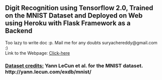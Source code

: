<h2> Digit Recognition using Tensorflow 2.0, Trained on the MNIST Dataset and Deployed on Web using Heroku with Flask Framework as a Backend</h2>
Too lazy to write doc :p. Mail me for any doubts suryachereddy@gmail.com :) <br>
Link to the Webpage: <a href="https://mnist-flask-tensorflow.herokuapp.com/">Click-here</a>
<h3>
<ins>Dataset credits:</ins> Yann LeCun et al. for the MNIST dataset. http://yann.lecun.com/exdb/mnist/ 
</h3>

